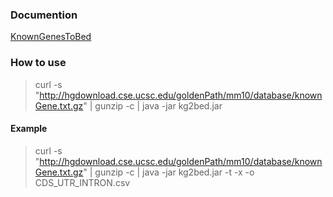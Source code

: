 ### Documention
[KnownGenesToBed](https://github.com/lindenb/jvarkit/wiki/KnownGenesToBed)

### How to use
> curl -s "http://hgdownload.cse.ucsc.edu/goldenPath/mm10/database/knownGene.txt.gz" | gunzip -c | java -jar kg2bed.jar

#### Example
> curl -s "http://hgdownload.cse.ucsc.edu/goldenPath/mm10/database/knownGene.txt.gz" |  gunzip -c |  java -jar kg2bed.jar -t -x -o CDS_UTR_INTRON.csv
